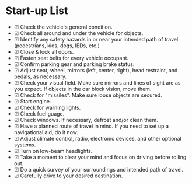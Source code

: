 # Start-up List

* ☑ Check the vehicle's general condition.
* ☑ Check all around and under the vehicle for objects. 
* ☑ Identify any safety hazards in or near your intended path of travel (pedestrians, kids, dogs, IEDs, etc.)
* ☑ Close & lock all doors.
* ☑ Fasten seat belts for every vehicle occupant.
* ☑ Confirm parking gear and parking brake status.
* ☑ Adjust seat, wheel, mirrors (left, center, right), head restraint, and pedals, as necessary.
* ☑ Check your visual field. Make sure mirrors and lines of sight are as you expect. If objects in the car block vision, move them.
* ☑ Check for "missiles". Make sure loose objects are secured. 
* ☑ Start engine.
* ☑ Check for warning lights. 
* ☑ Check fuel guage.
* ☑ Check windows. If necessary, defrost and/or clean them.
* ☑ Have a planned route of travel in mind. If you need to set up a navigational aid, do it now. 
* ☑ Adjust climate control, radio, electronic devices, and other optional systems. 
* ☑ Turn on low-beam headlights.
* ☑ Take a moment to clear your mind and focus on driving before rolling out.
* ☑ Do a quick survey of your surroundings and intended path of travel.
* ☑ Carefully drive to your desired destination.
